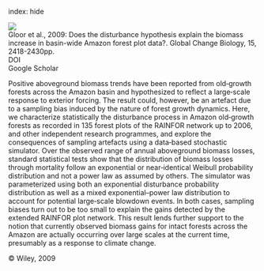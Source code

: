 index: hide

<div class="Citation">
    <div class="Citation-thumb CitationThumb-linked"  data-href="https://doi.org/10.1111/j.1365-2486.2009.01891.x">
      <img src="https://static.claimspace.cloud/climate-study-static/refs/thumbs/6/Gloor_et_al_2009-thumb.png" />
    </div>

  <div class="Citation-body">
    <div class="Citation-text">Gloor et al., 2009: Does the disturbance hypothesis explain the biomass increase in basin-wide Amazon forest plot data?. <span class="Article-journal">Global Change Biology, </span><span class="Article-volume">15, </span>2418-2430pp.</div>
    <div class="Citation-links">
      <div class="CitationLink" data-href="https://doi.org/10.1111/j.1365-2486.2009.01891.x">
        <div class="CitationLink-icon CitationLink-Doi"></div>
        <div class="CitationLink-text">DOI</div>
      </div>
      <div class="CitationLink" data-href="https://scholar.google.com/scholar?q=10.1111/j.1365-2486.2009.01891.x">
        <div class="CitationLink-icon CitationLink-Scholar"></div>
        <div class="CitationLink-text">Google Scholar</div>
      </div>
    </div>
  </div>
</div>

Positive aboveground biomass trends have been reported from old‐growth forests across the Amazon basin and hypothesized to reflect a large‐scale response to exterior forcing. The result could, however, be an artefact due to a sampling bias induced by the nature of forest growth dynamics. Here, we characterize statistically the disturbance process in Amazon old‐growth forests as recorded in 135 forest plots of the RAINFOR network up to 2006, and other independent research programmes, and explore the consequences of sampling artefacts using a data‐based stochastic simulator. Over the observed range of annual aboveground biomass losses, standard statistical tests show that the distribution of biomass losses through mortality follow an exponential or near‐identical Weibull probability distribution and not a power law as assumed by others. The simulator was parameterized using both an exponential disturbance probability distribution as well as a mixed exponential–power law distribution to account for potential large‐scale blowdown events. In both cases, sampling biases turn out to be too small to explain the gains detected by the extended RAINFOR plot network. This result lends further support to the notion that currently observed biomass gains for intact forests across the Amazon are actually occurring over large scales at the current time, presumably as a response to climate change.

<div class="Citation-copy">
&copy; Wiley, 2009
</div>